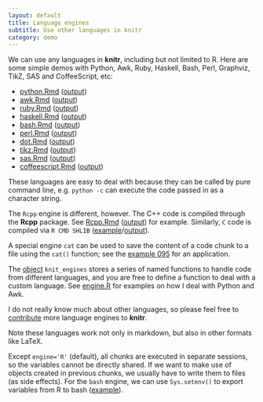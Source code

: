 ```yaml
---
layout: default
title: Language engines
subtitle: Use other languages in knitr
category: demo
---
```


We can use any languages in **knitr**, including but not limited to R. Here are some simple demos with Python, Awk, Ruby, Haskell, Bash, Perl, Graphviz, TikZ, SAS and CoffeeScript, etc:

- [python.Rmd](https://github.com/yihui/knitr-examples/blob/master/023-engine-python.Rmd) ([output](https://github.com/yihui/knitr-examples/blob/master/023-engine-python.md))
- [awk.Rmd](https://github.com/yihui/knitr-examples/blob/master/024-engine-awk.Rmd) ([output](https://github.com/yihui/knitr-examples/blob/master/024-engine-awk.md))
- [ruby.Rmd](https://github.com/yihui/knitr-examples/blob/master/025-engine-ruby.Rmd) ([output](https://github.com/yihui/knitr-examples/blob/master/025-engine-ruby.md))
- [haskell.Rmd](https://github.com/yihui/knitr-examples/blob/master/026-engine-haskell.Rmd) ([output](https://github.com/yihui/knitr-examples/blob/master/026-engine-haskell.md))
- [bash.Rmd](https://github.com/yihui/knitr-examples/blob/master/027-engine-bash.Rmd) ([output](https://github.com/yihui/knitr-examples/blob/master/027-engine-bash.md))
- [perl.Rmd](https://github.com/yihui/knitr-examples/blob/master/028-engine-perl.Rmd) ([output](https://github.com/yihui/knitr-examples/blob/master/028-engine-perl.md))
- [dot.Rmd](https://github.com/yihui/knitr-examples/blob/master/057-engine-dot.Rmd) ([output](https://github.com/yihui/knitr-examples/blob/master/057-engine-dot.md))
- [tikz.Rmd](https://github.com/yihui/knitr-examples/blob/master/058-engine-tikz.Rmd) ([output](https://github.com/yihui/knitr-examples/blob/master/058-engine-tikz.md))
- [sas.Rmd](https://github.com/yihui/knitr-examples/blob/master/060-engine-sas.Rmd) ([output](https://github.com/yihui/knitr-examples/blob/master/060-engine-sas.md))
- [coffeescript.Rmd](https://github.com/yihui/knitr-examples/blob/master/080-engine-coffeescript.Rmd) ([output](https://github.com/yihui/knitr-examples/blob/master/080-engine-coffeescript.md))

These languages are easy to deal with because they can be called by pure command line, e.g. `python -c` can execute the code passed in as a character string.

The `Rcpp` engine is different, however. The C++ code is compiled through the **Rcpp** package. See [Rcpp.Rmd](https://github.com/yihui/knitr-examples/blob/master/029-engine-Rcpp.Rmd) ([output](https://github.com/yihui/knitr-examples/blob/master/029-engine-Rcpp.md)) for example.
Similarly, `C` code is compiled via `R CMD SHLIB` ([example](https://github.com/yihui/knitr-examples/blob/master/090-engine-c.Rmd)/[output](https://github.com/yihui/knitr-examples/blob/master/090-engine-c.md)).

A special engine `cat` can be used to save the content of a code chunk to a file using the `cat()` function; see the [example 095](https://github.com/yihui/knitr-examples/blob/master/095-pandoc-header.Rmd) for an application.

The [object](/knitr/objects) `knit_engines` stores a series of named functions to handle code from different languages, and you are free to define a function to deal with a custom language. See [engine.R](https://github.com/yihui/knitr/blob/master/R/engine.R) for examples on how I deal with Python and Awk.

I do not really know much about other languages, so please feel free to [contribute](https://github.com/yihui/knitr/fork_select) more language engines to **knitr**.

Note these languages work not only in markdown, but also in other formats like LaTeX.

Except `engine='R'` (default), all chunks are executed in separate sessions, so the variables cannot be directly shared. If we want to make use of objects created in previous chunks, we usually have to write them to files (as side effects). For the `bash` engine, we can use `Sys.setenv()` to export variables from R to bash ([example](https://github.com/yihui/knitr-examples/blob/master/061-bash-variable.md)).
